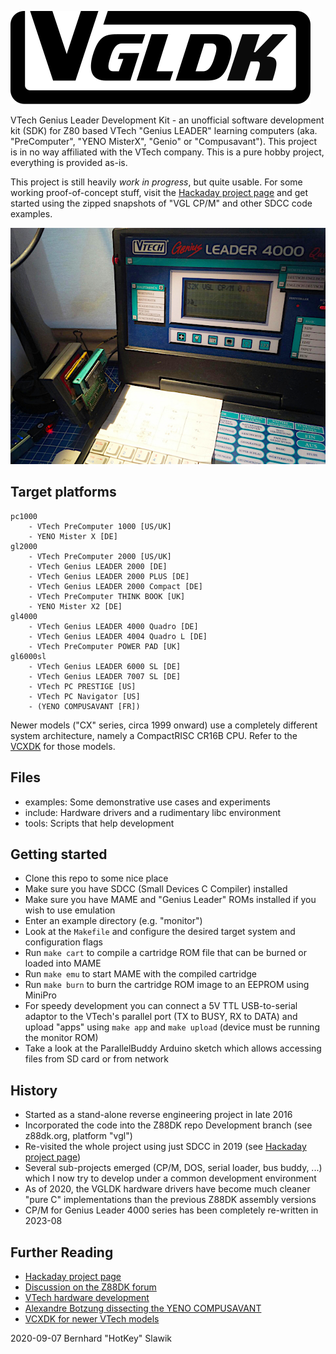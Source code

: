 ![VGLDK Logo](/info/VGLDKLogo.svg)

VTech Genius Leader Development Kit - an unofficial software development kit (SDK) for Z80 based VTech "Genius LEADER" learning computers (aka. "PreComputer", "YENO MisterX", "Genio" or "Compusavant").
This project is in no way affiliated with the VTech company. This is a pure hobby project, everything is provided as-is.

This project is still heavily *work in progress*, but quite usable. For some working proof-of-concept stuff, visit the [Hackaday project page](https://hackaday.io/project/166921-v-tech-genius-leader-precomputer-hacking) and get started using the zipped snapshots of "VGL CP/M" and other SDCC code examples.

![CP/M running on GL4000](/info/CPM_on_GL4000_small.jpg)

## Target platforms
	pc1000
		- VTech PreComputer 1000 [US/UK]
		- YENO Mister X [DE]
	gl2000
		- VTech PreComputer 2000 [US/UK]
		- VTech Genius LEADER 2000 [DE]
		- VTech Genius LEADER 2000 PLUS [DE]
		- VTech Genius LEADER 2000 Compact [DE]
		- VTech PreComputer THINK BOOK [UK]
		- YENO Mister X2 [DE]
	gl4000
		- VTech Genius LEADER 4000 Quadro [DE]
		- VTech Genius LEADER 4004 Quadro L [DE]
		- VTech PreComputer POWER PAD [UK]
	gl6000sl
		- VTech Genius LEADER 6000 SL [DE]
		- VTech Genius LEADER 7007 SL [DE]
		- VTech PC PRESTIGE [US]
		- VTech PC Navigator [US]
		- (YENO COMPUSAVANT [FR])

Newer models ("CX" series, circa 1999 onward) use a completely different system architecture, namely a CompactRISC CR16B CPU. Refer to the [VCXDK](https://www.github.com/hotkeymuc/vcxdk) for those models.

## Files
* examples: Some demonstrative use cases and experiments
* include: Hardware drivers and a rudimentary libc environment
* tools: Scripts that help development

## Getting started
* Clone this repo to some nice place
* Make sure you have SDCC (Small Devices C Compiler) installed
* Make sure you have MAME and "Genius Leader" ROMs installed if you wish to use emulation
* Enter an example directory (e.g. "monitor")
* Look at the `Makefile` and configure the desired target system and configuration flags
* Run `make cart` to compile a cartridge ROM file that can be burned or loaded into MAME
* Run `make emu` to start MAME with the compiled cartridge
* Run `make burn` to burn the cartridge ROM image to an EEPROM using MiniPro
* For speedy development you can connect a 5V TTL USB-to-serial adaptor to the VTech's parallel port (TX to BUSY, RX to DATA) and upload "apps" using `make app` and `make upload` (device must be running the monitor ROM)
* Take a look at the ParallelBuddy Arduino sketch which allows accessing files from SD card or from network

## History
* Started as a stand-alone reverse engineering project in late 2016
* Incorporated the code into the Z88DK repo Development branch (see z88dk.org, platform "vgl")
* Re-visited the whole project using just SDCC in 2019 (see [Hackaday project page](https://hackaday.io/project/166921-v-tech-genius-leader-precomputer-hacking))
* Several sub-projects emerged (CP/M, DOS, serial loader, bus buddy, ...) which I now try to develop under a common development environment
* As of 2020, the VGLDK hardware drivers have become much cleaner "pure C" implementations than the previous Z88DK assembly versions
* CP/M for Genius Leader 4000 series has been completely re-written in 2023-08

## Further Reading
* [Hackaday project page](https://hackaday.io/project/166921-v-tech-genius-leader-precomputer-hacking)
* [Discussion on the Z88DK forum](https://www.z88dk.org/forum/viewtopic.php?id=10055)
* [VTech hardware development](https://www.thingiverse.com/thing:3108809)
* [Alexandre Botzung dissecting the YENO COMPUSAVANT](https://alexandre.botzung.fr/fr/analyse-du-yeno-compusavant)
* [VCXDK for newer VTech models](https://www.github.com/hotkeymuc/vcxdk)

2020-09-07 Bernhard "HotKey" Slawik